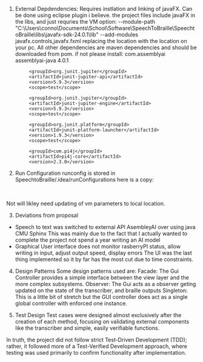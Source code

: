 1. External Depdendencies:
Requires instlation and linking of javaFX. Can be done using eclipse plugin i believe.
the project files include javaFX in the libs, and just requries the VM option:
--module-path "C:\Users\conno\Documents\School\Software\SpeechToBraille\SpeechtoBraille\libs\javafx-sdk-24.0.1\lib" --add-modules javafx.controls,javafx.fxml 
replacing the location with the location on your pc.
All other dependencies are maven dependencies and should be downloaded from pom. if not please install:
    		<groupId>com.assemblyai</groupId>
    		<artifactId>assemblyai-java</artifactId>
    		<version>4.0.1</version>

     		<groupId>org.junit.jupiter</groupId>
       		<artifactId>junit-jupiter-api</artifactId>
       		<version>5.9.3</version>
      	    <scope>test</scope>

            <groupId>org.junit.jupiter</groupId>
            <artifactId>junit-jupiter-engine</artifactId>
            <version>5.9.3</version>
            <scope>test</scope>

            <groupId>org.junit.platform</groupId>
            <artifactId>junit-platform-launcher</artifactId>
            <version>1.9.3</version>
            <scope>test</scope>

  	        <groupId>com.pi4j</groupId>
  	        <artifactId>pi4j-core</artifactId>
  	        <version>2.3.0</version>

2. Run Configuration
runconfig is stored in SpeechtoBraille/.idea/runConfigurations
here is a copy:
<component name="ProjectRunConfigurationManager">
  <configuration default="false" name="main" type="Application" factoryName="Application">
    <option name="MAIN_CLASS_NAME" value="speech.Controller" />
    <module name="SpeechToBraille" />
    <option name="VM_PARAMETERS" value="--module-path &quot;C:\Users\conno\Documents\School\Software\SpeechToBraille\SpeechtoBraille\libs\javafx-sdk-24.0.1\lib&quot; --add-modules javafx.controls,javafx.fxml " />
    <method v="2">
      <option name="Make" enabled="true" />
    </method>
  </configuration>
</component>

Not will likley need updating of vm parameters to local location.

3. Deviations from proposal

* Speech to text was switched to external API AsembleyAI over using java CMU Sphinx 
  This was mainly due to the fact that I actually wanted to complete the project not spend a year writing an AI model
* Graphical User interface does not monitor rasberryPI status, allow writing in input, adjust output speed, display errors
  The UI was the last thing implemented so it by far has the most cut due to time constraints.

4. Design Patterns
Some design patterns used are:
Facade:
	The Gui Controller provides a simple interface between the view layer and the more complex subsystems.
Observer:
	The Gui acts as a observer geting updated on the state of the transcriber, and braille outputs
Singleton:
	This is a little bit of stretch but the GUI controller does act as a single global controller with enforced one instance.

5. Test Design
Test cases were designed almost exclusively after the creation of each method, focusing on validating external components like the transcriber and simple, easily verifiable functions.

In truth, the project did not follow strict Test-Driven Development (TDD); rather, it followed more of a Test-Verified Development approach, where testing was used primarily to confirm functionality after implementation.